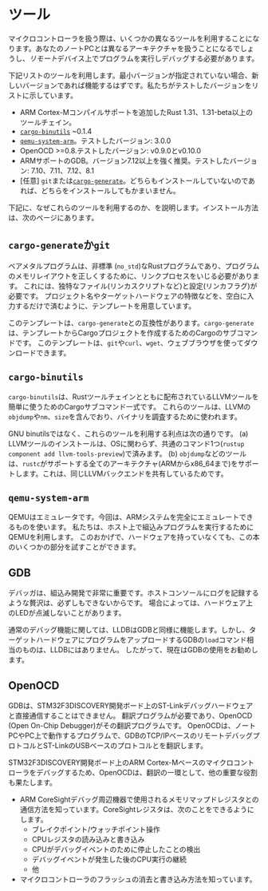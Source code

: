 <!-- # Tooling -->

# ツール

<!-- 
Dealing with microcontrollers involves using several different tools as we'll be
dealing with an architecture different than your laptop's and we'll have to run
and debug programs on a *remote* device.
 -->

マイクロコントローラを扱う際は、いくつかの異なるツールを利用することになります。あなたのノートPCとは異なるアーキテクチャを扱うことになるでしょうし、*リモート*デバイス上でプログラムを実行しデバッグする必要があります。

<!-- 
We'll use all the tools listed below. Any recent version should work when a
minimum version is not specified, but we have listed the versions we have
tested.
 -->

下記リストのツールを利用します。最小バージョンが指定されていない場合、新しいバージョンであれば機能するはずです。私たちがテストしたバージョンをリストに示しています。

<!-- 
- Rust 1.31, 1.31-beta, or a newer toolchain PLUS ARM Cortex-M compilation
  support.
- [`cargo-binutils`](https://github.com/rust-embedded/cargo-binutils) ~0.1.4
- [`qemu-system-arm`](https://www.qemu.org/). Tested versions: 3.0.0
- OpenOCD >=0.8. Tested versions: v0.9.0 and v0.10.0
- GDB with ARM support. Version 7.12 or newer highly recommended. Tested
  versions: 7.10, 7.11, 7.12 and 8.1
- [OPTIONAL] `git` OR
  [`cargo-generate`](https://github.com/ashleygwilliams/cargo-generate). If you
  have neither installed then don't worry about installing either.
 -->

- ARM Cortex-Mコンパイルサポートを追加したRust 1.31、1.31-beta以上のツールチェイン。
- [`cargo-binutils`](https://github.com/rust-embedded/cargo-binutils) ~0.1.4
- [`qemu-system-arm`](https://www.qemu.org/)。テストしたバージョン: 3.0.0
- OpenOCD >=0.8.テストしたバージョン: v0.9.0とv0.10.0
- ARMサポートのGDB。バージョン7.12以上を強く推奨。テストしたバージョン: 7.10、7.11、7.12、8.1
- [任意] `git`または[`cargo-generate`](https://github.com/ashleygwilliams/cargo-generate)。どちらもインストールしていないのであれば、どちらをインストールしてもかまいません。

<!-- 
The text below explains why we are using these tools. Installation instructions
can be found on the next page.
 -->

下記に、なぜこれらのツールを利用するのか、を説明します。インストール方法は、次のページにあります。

<!-- ## `cargo-generate` OR `git` -->

## `cargo-generate`か`git`

<!-- 
Bare metal programs are non-standard (`no_std`) Rust programs that require some
fiddling with the linking process to get the memory layout of the program
right. All this requires unusual files (like linker scripts) and unusual
settings (like linker flags). We have packaged all that for you in a template
so that you only need to fill in the blanks such as the project name and the
characteristics of your target hardware.
 -->

ベアメタルプログラムは、非標準 (`no_std`)なRustプログラムであり、プログラムのメモリレイアウトを正しくするために、リンクプロセスをいじる必要があります。
これには、独特なファイル(リンカスクリプトなど)と設定(リンカフラグ)が必要です。
プロジェクト名やターゲットハードウェアの特徴などを、空白に入力するだけで済むように、テンプレートを用意しています。

<!-- 
Our template is compatible with `cargo-generate`: a Cargo subcommand for
creating new Cargo projects from templates. You can also download the
template using `git`, `curl`, `wget`, or your web browser.
 -->

このテンプレートは、`cargo-generate`との互換性があります。`cargo-generate`は、テンプレートからCargoプロジェクトを作成するためのCargoのサブコマンドです。
このテンプレートは、`git`や`curl`、`wget`、ウェブブラウザを使ってダウンロードできます。

## `cargo-binutils`

<!-- 
`cargo-binutils` is a collection of Cargo subcommands that make it easy to use
the LLVM tools that are shipped with the Rust toolchain. These tools include the
LLVM versions of `objdump`, `nm` and `size` and are used for inspecting
binaries.
 -->

`cargo-binutils`は、Rustツールチェインとともに配布されているLLVMツールを簡単に使うためのCargoサブコマンド一式です。
これらのツールは、LLVMの`objdump`や`nm`、`size`を含んでおり、バイナリを調査するために使われます。

<!-- 
The advantage of using these tools over GNU binutils is that (a) installing the
LLVM tools is the same one-command installation (`rustup component add
llvm-tools-preview`) regardless of your OS and (b) tools like `objdump` support
all the architectures that `rustc` supports -- from ARM to x86_64 -- because
they both share the same LLVM backend.
 -->

GNU binutilsではなく、これらのツールを利用する利点は次の通りです。
(a) LLVMツールのインストールは、OSに関わらず、共通のコマンド1つ(`rustup component add llvm-tools-preview`)で済みます。
(b) `objdump`などのツールは、`rustc`がサポートする全てのアーキテクチャ(ARMからx86_64まで)をサポートします。これは、同じLLVMバックエンドを共有しているためです。

## `qemu-system-arm`

<!-- 
QEMU is an emulator. In this case we use the variant that can fully emulate ARM
systems. We use QEMU to run embedded programs on the host. Thanks to this you
can follow some parts of this book even if you don't have any hardware with you!
 -->

QEMUはエミュレータです。今回は、ARMシステムを完全にエミュレートできるものを使います。
私たちは、ホスト上で組込みプログラムを実行するためにQEMUを利用します。
このおかげで、ハードウェアを持っていなくても、この本のいくつかの部分を試すことができます。

## GDB

<!-- 
A debugger is a very important component of embedded development as you may not
always have the luxury to log stuff to the host console. In some cases, you may
not have LEDs to blink on your hardware!
 -->

デバッガは、組込み開発で非常に重要です。ホストコンソールにログを記録するような贅沢は、必ずしもできないからです。
場合によっては、ハードウェア上のLEDが点滅しないことがあります。

<!-- 
In general, LLDB works as well as GDB when it comes to debugging but we haven't
found an LLDB counterpart to GDB's `load` command, which uploads the program to
the target hardware, so currently we recommend that you use GDB.
 -->

通常のデバッグ機能に関しては、LLDBはGDBと同様に機能します。しかし、ターゲットハードウェアにプログラムをアップロードするGDBの`load`コマンド相当のものは、LLDBにはありません。
したがって、現在はGDBの使用をお勧めします。

## OpenOCD

<!-- 
GDB isn't able to communicate directly with the ST-Link debugging hardware on
your STM32F3DISCOVERY development board. It needs a translator and the Open
On-Chip Debugger, OpenOCD, is that translator. OpenOCD is a program that runs
on your laptop/PC and translates between GDB's TCP/IP based remote debug
protocol and ST-Link's USB based protocol.
 -->

GDBは、STM32F3DISCOVERY開発ボード上のST-Linkデバッグハードウェアと直接通信することはできません。
翻訳プログラムが必要であり、OpenOCD (Open On-Chip Debugger)がその翻訳プログラムです。
OpenOCDは、ノートPCやPC上で動作するプログラムで、GDBのTCP/IPベースのリモートデバッグプロトコルとST-LinkのUSBベースのプロトコルとを翻訳します。

<!-- 
OpenOCD also performs other important work as part of its translation for the
debugging of the ARM Cortex-M based microcontroller on your STM32F3DISCOVERY
development board:
-->

STM32F3DISCOVERY開発ボード上のARM Cortex-Mベースのマイクロコントローラをデバッグするため、OpenOCDは、翻訳の一環として、他の重要な役割も果たします。

<!-- 
* It knows how to interact with the memory mapped registers used by the ARM
  CoreSight debug peripheral. It is these CoreSight registers that allow for:
  * Breakpoint/Watchpoint manipulation
  * Reading and writing of the CPU registers
  * Detecting when the CPU has been halted for a debug event
  * Continuing CPU execution after a debug event has been encountered
  * etc.
* It also knows how to erase and write to the microcontroller's FLASH
 -->

* ARM CoreSightデバッグ周辺機器で使用されるメモリマップドレジスタとの通信方法を知っています。CoreSightレジスタは、次のことをできるようにします。
  * ブレイクポイント/ウォッチポイント操作
  * CPUレジスタの読み込みと書き込み
  * CPUがデバッグイベントのために停止したことの検出
  * デバッグイベントが発生した後のCPU実行の継続
  * 他
* マイクロコントローラのフラッシュの消去と書き込み方法を知っています。
